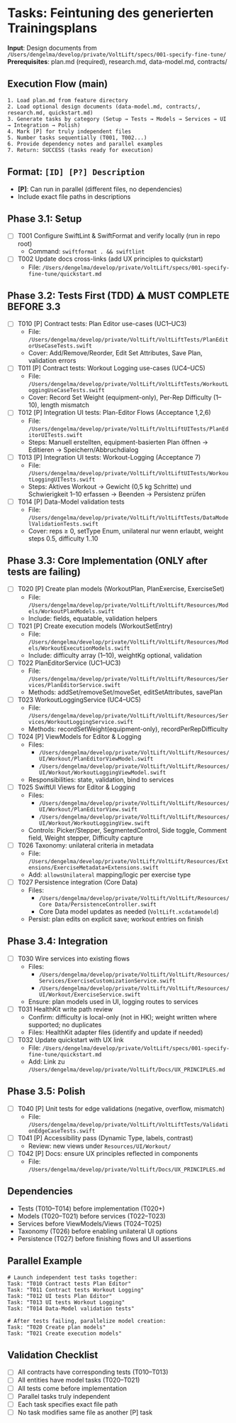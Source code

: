 # Tasks: Feintuning des generierten Trainingsplans

**Input**: Design documents from `/Users/dengelma/develop/private/VoltLift/specs/001-specify-fine-tune/`
**Prerequisites**: plan.md (required), research.md, data-model.md, contracts/

## Execution Flow (main)
```
1. Load plan.md from feature directory
2. Load optional design documents (data-model.md, contracts/, research.md, quickstart.md)
3. Generate tasks by category (Setup → Tests → Models → Services → UI → Integration → Polish)
4. Mark [P] for truly independent files
5. Number tasks sequentially (T001, T002...)
6. Provide dependency notes and parallel examples
7. Return: SUCCESS (tasks ready for execution)
```

## Format: `[ID] [P?] Description`
- **[P]**: Can run in parallel (different files, no dependencies)
- Include exact file paths in descriptions

## Phase 3.1: Setup
- [ ] T001 Configure SwiftLint & SwiftFormat and verify locally (run in repo root)
  - Command: `swiftformat . && swiftlint`
- [ ] T002 Update docs cross-links (add UX principles to quickstart)
  - File: `/Users/dengelma/develop/private/VoltLift/specs/001-specify-fine-tune/quickstart.md`

## Phase 3.2: Tests First (TDD) ⚠️ MUST COMPLETE BEFORE 3.3
- [ ] T010 [P] Contract tests: Plan Editor use-cases (UC1–UC3)
  - File: `/Users/dengelma/develop/private/VoltLift/VoltLiftTests/PlanEditorUseCaseTests.swift`
  - Cover: Add/Remove/Reorder, Edit Set Attributes, Save Plan, validation errors
- [ ] T011 [P] Contract tests: Workout Logging use-cases (UC4–UC5)
  - File: `/Users/dengelma/develop/private/VoltLift/VoltLiftTests/WorkoutLoggingUseCaseTests.swift`
  - Cover: Record Set Weight (equipment-only), Per-Rep Difficulty (1–10), length mismatch
- [ ] T012 [P] Integration UI tests: Plan-Editor Flows (Acceptance 1,2,6)
  - File: `/Users/dengelma/develop/private/VoltLift/VoltLiftUITests/PlanEditorUITests.swift`
  - Steps: Manuell erstellten, equipment-basierten Plan öffnen → Editieren → Speichern/Abbruchdialog
- [ ] T013 [P] Integration UI tests: Workout-Logging (Acceptance 7)
  - File: `/Users/dengelma/develop/private/VoltLift/VoltLiftUITests/WorkoutLoggingUITests.swift`
  - Steps: Aktives Workout → Gewicht (0,5 kg Schritte) und Schwierigkeit 1–10 erfassen → Beenden → Persistenz prüfen
- [ ] T014 [P] Data-Model validation tests
  - File: `/Users/dengelma/develop/private/VoltLift/VoltLiftTests/DataModelValidationTests.swift`
  - Cover: reps ≥ 0, setType Enum, unilateral nur wenn erlaubt, weight steps 0.5, difficulty 1..10

## Phase 3.3: Core Implementation (ONLY after tests are failing)
- [ ] T020 [P] Create plan models (WorkoutPlan, PlanExercise, ExerciseSet)
  - File: `/Users/dengelma/develop/private/VoltLift/VoltLift/Resources/Models/WorkoutPlanModels.swift`
  - Include: fields, equatable, validation helpers
- [ ] T021 [P] Create execution models (WorkoutSetEntry)
  - File: `/Users/dengelma/develop/private/VoltLift/VoltLift/Resources/Models/WorkoutExecutionModels.swift`
  - Include: difficulty array (1–10), weightKg optional, validation
- [ ] T022 PlanEditorService (UC1–UC3)
  - File: `/Users/dengelma/develop/private/VoltLift/VoltLift/Resources/Services/PlanEditorService.swift`
  - Methods: addSet/removeSet/moveSet, editSetAttributes, savePlan
- [ ] T023 WorkoutLoggingService (UC4–UC5)
  - File: `/Users/dengelma/develop/private/VoltLift/VoltLift/Resources/Services/WorkoutLoggingService.swift`
  - Methods: recordSetWeight(equipment-only), recordPerRepDifficulty
- [ ] T024 [P] ViewModels for Editor & Logging
  - Files:
    - `/Users/dengelma/develop/private/VoltLift/VoltLift/Resources/UI/Workout/PlanEditorViewModel.swift`
    - `/Users/dengelma/develop/private/VoltLift/VoltLift/Resources/UI/Workout/WorkoutLoggingViewModel.swift`
  - Responsibilities: state, validation, bind to services
- [ ] T025 SwiftUI Views for Editor & Logging
  - Files:
    - `/Users/dengelma/develop/private/VoltLift/VoltLift/Resources/UI/Workout/PlanEditorView.swift`
    - `/Users/dengelma/develop/private/VoltLift/VoltLift/Resources/UI/Workout/WorkoutLoggingView.swift`
  - Controls: Picker/Stepper, SegmentedControl, Side toggle, Comment field, Weight stepper, Difficulty capture
- [ ] T026 Taxonomy: unilateral criteria in metadata
  - File: `/Users/dengelma/develop/private/VoltLift/VoltLift/Resources/Extensions/ExerciseMetadata+Extensions.swift`
  - Add: `allowsUnilateral` mapping/logic per exercise type
- [ ] T027 Persistence integration (Core Data)
  - Files:
    - `/Users/dengelma/develop/private/VoltLift/VoltLift/Resources/Core Data/PersistenceController.swift`
    - Core Data model updates as needed (`VoltLift.xcdatamodeld`)
  - Persist: plan edits on explicit save; workout entries on finish

## Phase 3.4: Integration
- [ ] T030 Wire services into existing flows
  - Files:
    - `/Users/dengelma/develop/private/VoltLift/VoltLift/Resources/Services/ExerciseCustomizationService.swift`
    - `/Users/dengelma/develop/private/VoltLift/VoltLift/Resources/UI/Workout/ExerciseService.swift`
  - Ensure: plan models used in UI, logging routes to services
- [ ] T031 HealthKit write path review
  - Confirm: difficulty is local-only (not in HK); weight written where supported; no duplicates
  - Files: HealthKit adapter files (identify and update if needed)
- [ ] T032 Update quickstart with UX link
  - File: `/Users/dengelma/develop/private/VoltLift/specs/001-specify-fine-tune/quickstart.md`
  - Add: Link zu `/Users/dengelma/develop/private/VoltLift/Docs/UX_PRINCIPLES.md`

## Phase 3.5: Polish
- [ ] T040 [P] Unit tests for edge validations (negative, overflow, mismatch)
  - File: `/Users/dengelma/develop/private/VoltLift/VoltLiftTests/ValidationEdgeCaseTests.swift`
- [ ] T041 [P] Accessibility pass (Dynamic Type, labels, contrast)
  - Review: new views under `Resources/UI/Workout/`
- [ ] T042 [P] Docs: ensure UX principles reflected in components
  - File: `/Users/dengelma/develop/private/VoltLift/Docs/UX_PRINCIPLES.md`

## Dependencies
- Tests (T010–T014) before implementation (T020+)
- Models (T020–T021) before services (T022–T023)
- Services before ViewModels/Views (T024–T025)
- Taxonomy (T026) before enabling unilateral UI options
- Persistence (T027) before finishing flows and UI assertions

## Parallel Example
```
# Launch independent test tasks together:
Task: "T010 Contract tests Plan Editor"
Task: "T011 Contract tests Workout Logging"
Task: "T012 UI tests Plan Editor"
Task: "T013 UI tests Workout Logging"
Task: "T014 Data-Model validation tests"

# After tests failing, parallelize model creation:
Task: "T020 Create plan models"
Task: "T021 Create execution models"
```

## Validation Checklist
- [ ] All contracts have corresponding tests (T010–T013)
- [ ] All entities have model tasks (T020–T021)
- [ ] All tests come before implementation
- [ ] Parallel tasks truly independent
- [ ] Each task specifies exact file path
- [ ] No task modifies same file as another [P] task
